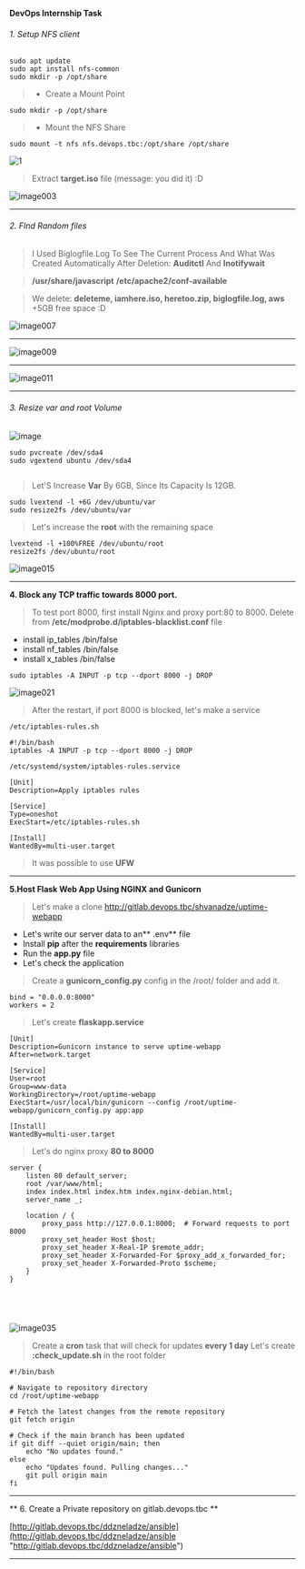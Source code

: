 **DevOps Internship Task**

###### 1. Setup NFS client
    sudo apt update
    sudo apt install nfs-common
    sudo mkdir -p /opt/share

> - Create a Mount Point

    sudo mkdir -p /opt/share

> - Mount the NFS Share

    sudo mount -t nfs nfs.devops.tbc:/opt/share /opt/share
![1](https://github.com/xDeBian/DevOps-Internship-Task/assets/20703661/d9704e12-2f33-4f66-a6dc-a471a4c06465)

> Extract **target.iso** file (message: you did it) :D

![image003](https://github.com/xDeBian/DevOps-Internship-Task/assets/20703661/aa84737b-2896-4819-88fc-578d377aa437)

------------


###### 2. FInd Random files

> I Used Biglogfile.Log To See The Current Process And What Was Created Automatically After Deletion: **Auditctl** And **Inotifywait**

> **/usr/share/javascript**
**/etc/apache2/conf-available**


> We delete: **deleteme, iamhere.iso, heretoo.zip, biglogfile.log, aws**
+5GB free space :D

![image007](https://github.com/xDeBian/DevOps-Internship-Task/assets/20703661/5758fa6c-d620-457e-87cf-a08fc8dae212)

------------


![image009](https://github.com/xDeBian/DevOps-Internship-Task/assets/20703661/a6438027-3485-4266-b550-554e64d4f450)

------------


![image011](https://github.com/xDeBian/DevOps-Internship-Task/assets/20703661/3dd62463-15eb-4fb1-b037-e75edfb0f87a)

------------


###### 3. Resize *var* and *root* Volume

![image](https://github.com/xDeBian/DevOps-Internship-Task/assets/20703661/988c0f74-c298-4ee4-a562-00182465ff6b)


```shell
sudo pvcreate /dev/sda4
sudo vgextend ubuntu /dev/sda4


```
 
> Let'S Increase **Var** By 6GB, Since Its Capacity Is 12GB. 


  ```shell
sudo lvextend -l +6G /dev/ubuntu/var
sudo resize2fs /dev/ubuntu/var

```
> Let's increase the **root** with the remaining space


    lvextend -l +100%FREE /dev/ubuntu/root
    resize2fs /dev/ubuntu/root
 
![image015](https://github.com/xDeBian/DevOps-Internship-Task/assets/20703661/33be523b-36c5-4e40-8bc6-e8f8680e8f6d)


------------


**4. Block any TCP traffic towards 8000 port.**
> To test port 8000, first install Nginx and proxy port:80 to 8000.
 > Delete from **/etc/modprobe.d/iptables-blacklist.conf** file

- install ip_tables /bin/false
- install nf_tables /bin/false
- install x_tables /bin/false

```shell
sudo iptables -A INPUT -p tcp --dport 8000 -j DROP
```
![image021](https://github.com/xDeBian/DevOps-Internship-Task/assets/20703661/8ce1eb0b-97e2-49bb-b0e2-99cf2e4a5a2c)



> After the restart, if port 8000 is blocked, let's make a service

`/etc/iptables-rules.sh`



    #!/bin/bash
    iptables -A INPUT -p tcp --dport 8000 -j DROP
    
    


`/etc/systemd/system/iptables-rules.service`

```shell
[Unit]
Description=Apply iptables rules

[Service]
Type=oneshot
ExecStart=/etc/iptables-rules.sh

[Install]
WantedBy=multi-user.target
```
> It was possible to use **UFW**



------------


**5.Host Flask Web App Using NGINX and Gunicorn**

>Let's make a clone  http://gitlab.devops.tbc/shvanadze/uptime-webapp

- Let's write our server data to an** .env** file
- Install **pip** after the **requirements** libraries
- Run the **app.py** file
- Let's check the application

> Create a **gunicorn_config.py** config in the /root/ folder and add it.



    bind = "0.0.0.0:8000"
    workers = 2

> Let's create **flaskapp.service**

```shell
[Unit]
Description=Gunicorn instance to serve uptime-webapp
After=network.target

[Service]
User=root
Group=www-data
WorkingDirectory=/root/uptime-webapp
ExecStart=/usr/local/bin/gunicorn --config /root/uptime-webapp/gunicorn_config.py app:app

[Install]
WantedBy=multi-user.target
```
> Let's do nginx proxy **80 to 8000**

```shell
server {
    listen 80 default_server;
    root /var/www/html;
    index index.html index.htm index.nginx-debian.html;
    server_name _;

    location / {
        proxy_pass http://127.0.0.1:8000;  # Forward requests to port 8000
        proxy_set_header Host $host;
        proxy_set_header X-Real-IP $remote_addr;
        proxy_set_header X-Forwarded-For $proxy_add_x_forwarded_for;
        proxy_set_header X-Forwarded-Proto $scheme;
    }
}





```
![image035](https://github.com/xDeBian/DevOps-Internship-Task/assets/20703661/061859cf-73ba-4816-a6ae-31e0af8c63ab)

> Create a **cron** task that will check for updates **every 1 day**
Let's create **:check_update.sh** in the root folder

```shell
#!/bin/bash

# Navigate to repository directory
cd /root/uptime-webapp

# Fetch the latest changes from the remote repository
git fetch origin

# Check if the main branch has been updated
if git diff --quiet origin/main; then
    echo "No updates found."
else
    echo "Updates found. Pulling changes..."
    git pull origin main
fi

```

------------
** 6. Create a Private repository on gitlab.devops.tbc **

[http://gitlab.devops.tbc/ddzneladze/ansible](http://gitlab.devops.tbc/ddzneladze/ansible "http://gitlab.devops.tbc/ddzneladze/ansible")

------------
